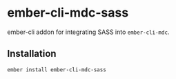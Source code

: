 ember-cli-mdc-sass
===================

ember-cli addon for integrating SASS into `ember-cli-mdc`.


## Installation

    ember install ember-cli-mdc-sass
